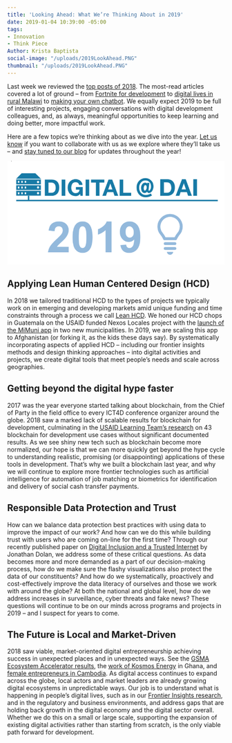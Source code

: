 ```yaml
---
title: 'Looking Ahead: What We’re Thinking About in 2019'
date: 2019-01-04 10:39:00 -05:00
tags:
- Innovation
- Think Piece
Author: Krista Baptista
social-image: "/uploads/2019LookAhead.PNG"
thumbnail: "/uploads/2019LookAhead.PNG"
---
```


Last week we reviewed the [top posts of 2018](https://dai-global-digital.com/digital-at-dai-year-in-review-top-10-posts-of-2018.html). The most-read articles covered a lot of ground – from [Fortnite for development](https://dai-global-digital.com/fortnite-for-international-development.html) to [digital lives in rural Malawi](https://dai-global-digital.com/digital-insights-malawi-communication-among-rural-communities.html) to [making your own chatbot](https://dai-global-digital.com/facebook-messenger-chatbot-1.html). We equally expect 2019 to be full of interesting projects, engaging conversations with digital development colleagues, and, as always, meaningful opportunities to keep learning and doing better, more impactful work.

Here are a few topics we’re thinking about as we dive into the year. [Let us know](https://twitter.com/DAIGlobal) if you want to collaborate with us as we explore where they’ll take us – and [stay tuned to our blog](https://dai.us19.list-manage.com/subscribe?u=9cb0638e1f8d7224ba7058efa&id=67e58edf98) for updates throughout the year!

<!--more-->

![2019LookAhead.PNG](/uploads/2019LookAhead.PNG)

## Applying Lean Human Centered Design (HCD)

In 2018 we tailored traditional HCD to the types of projects we typically work on in emerging and developing markets amid unique funding and time constraints through a process we call [Lean HCD](https://www.dai.com/hcd.pdf). We honed our HCD chops in Guatemala on the USAID funded Nexos Locales project with the [launch of the MiMuni app](https://dai-global-digital.com/forking-with-design-thinking-in-guatemala.html) in two new municipalities. In 2019, we are scaling this app to Afghanistan (or forking it, as the kids these days say). By systematically incorporating aspects of applied HCD – including our frontier insights methods and design thinking approaches – into digital activities and projects, we create digital tools that meet people’s needs and scale across geographies.

## Getting beyond the digital hype faster

2017 was the year everyone started talking about blockchain, from the Chief of Party in the field office to every ICT4D conference organizer around the globe. 2018 saw a marked lack of scalable results for blockchain for development, culminating in the [USAID Learning Team’s research](http://merltech.org/blockchain-for-international-development-using-a-learning-agenda-to-address-knowledge-gaps/#comment-141) on 43 blockchain for development use cases without significant documented results. As we see shiny new tech such as blockchain become more normalized, our hope is that we can more quickly get beyond the hype cycle to understanding realistic, promising (or disappointing) applications of these tools in development. That’s why we built a blockchain last year, and why we will continue to explore more frontier technologies such as artificial intelligence for automation of job matching or biometrics for identification and delivery of social cash transfer payments.

## Responsible Data Protection and Trust

How can we balance data protection best practices with using data to improve the impact of our work? And how can we do this while building trust with users who are coming on-line for the first time? Through our recently published paper on [Digital Inclusion and a Trusted Internet](https://www.dai.com/cda-cybersecurity.pdf) by Jonathan Dolan, we address some of these critical questions. As data becomes more and more demanded as a part of our decision-making process, how do we make sure the flashy visualizations also protect the data of our constituents? And how do we systematically, proactively and cost-effectively improve the data literacy of ourselves and those we work with around the globe? At both the national and global level, how do we address increases in surveillance, cyber threats and fake news? These questions will continue to be on our minds across programs and projects in 2019 – and I suspect for years to come.

## The Future is Local and Market-Driven

2018 saw viable, market-oriented digital entrepreneurship achieving success in unexpected places and in unexpected ways. See the [GSMA Ecosystem Accelerator results](https://www.gsma.com/mobilefordevelopment/ecosystem-accelerator/our-insights/), the [work of Kosmos Energy](https://dai-global-digital.com/kosmos-innovation-center-wins-2018-p3-impact-award.html) in Ghana, and [female entrepreneurs in Cambodia](https://dai-global-digital.com/powering-women-entrepreneurs-in-cambodia.html?utm_source=related-box). As digital access continues to expand across the globe, local actors and market leaders are already growing digital ecosystems in unpredictable ways. Our job is to understand what is happening in people’s digital lives, such as in our [Frontier Insights research](https://dai-global-digital.com/tags/?tag=digital-insights), and in the regulatory and business environments, and address gaps that are holding back growth in the digital economy and the digital sector overall. Whether we do this on a small or large scale, supporting the expansion of existing digital activities rather than starting from scratch, is the only viable path forward for development.